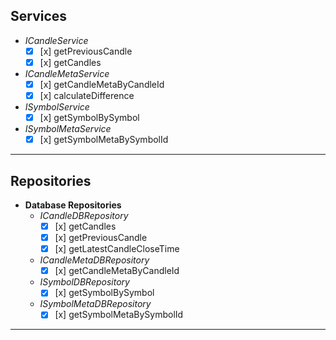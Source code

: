 ## **Services**

- _ICandleService_
  - [x] [x] getPreviousCandle
  - [x] [x] getCandles
- _ICandleMetaService_
  - [x] [x] getCandleMetaByCandleId
  - [x] [x] calculateDifference
- _ISymbolService_
  - [x] [x] getSymbolBySymbol
- _ISymbolMetaService_
  - [x] [x] getSymbolMetaBySymbolId
---

## **Repositories**

- **Database Repositories**
  - _ICandleDBRepository_
    - [x] [x] getCandles
    - [x] [x] getPreviousCandle
    - [x] [x] getLatestCandleCloseTime
  - _ICandleMetaDBRepository_
    - [x] [x] getCandleMetaByCandleId
  - _ISymbolDBRepository_
    - [x] [x] getSymbolBySymbol
  - _ISymbolMetaDBRepository_
    - [x] [x] getSymbolMetaBySymbolId
---

